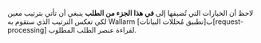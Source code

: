 لاحظ أن الخيارات التي تُضيفها إلى **في هذا الجزء من الطلب** ينبغي أن تأتي بترتيب معين لكي تعكس الترتيب الذي ستقوم به Wallarm ب[تطبيق مُحللات البيانات][request-processing] لقراءة عنصر الطلب المطلوب.